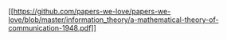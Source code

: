 [[https://github.com/papers-we-love/papers-we-love/blob/master/information_theory/a-mathematical-theory-of-communication-1948.pdf]]